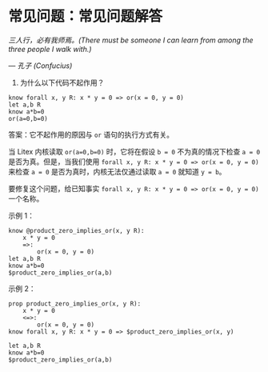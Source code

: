 # 常见问题：常见问题解答

_三人行，必有我师焉。(There must be someone I can learn from among the three people I walk with.)_

_— 孔子 (Confucius)_

1. 为什么以下代码不起作用？

```
know forall x, y R: x * y = 0 => or(x = 0, y = 0)
let a,b R
know a*b=0
or(a=0,b=0)
```

答案：它不起作用的原因与 `or` 语句的执行方式有关。

当 Litex 内核读取 `or(a=0,b=0)` 时，它将在假设 `b = 0` 不为真的情况下检查 `a = 0` 是否为真。但是，当我们使用 `forall x, y R: x * y = 0 => or(x = 0, y = 0)` 来检查 `a = 0` 是否为真时，内核无法仅通过读取 `a = 0` 就知道 `y = b`。

要修复这个问题，给已知事实 `forall x, y R: x * y = 0 => or(x = 0, y = 0)` 一个名称。

示例 1：

```litex
know @product_zero_implies_or(x, y R):
    x * y = 0
    =>:
        or(x = 0, y = 0)
let a,b R
know a*b=0
$product_zero_implies_or(a,b)
```

示例 2：

```litex
prop product_zero_implies_or(x, y R):
    x * y = 0
    <=>:
        or(x = 0, y = 0)
know forall x, y R: x * y = 0 => $product_zero_implies_or(x, y)

let a,b R
know a*b=0
$product_zero_implies_or(a,b)
```

